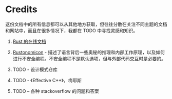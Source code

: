 # Credits

这份文档中的所有信息都可以从其他地方获取，但往往分散在关注不同主题的文档和网站中，而且在很多情况下，我都在 TODO 中寻找灵感和知识。

1.  [Rust 的在线文档](https://www.rust-lang.org/en-US/documentation.html)

1.  [Rustonomicon](https://doc.rust-lang.org/nomicon/) - 描述了语言背后一些奥秘的推理和内部工作原理，以及如何进行不安全编程。不安全编程不是默认选项，但与外部代码交互时是必要的。

1.  TODO - 设计模式仓库

1.  TODO - 《Effective C++》，梅耶斯

1.  TODO – 各种 stackoverflow 的问题和答案
